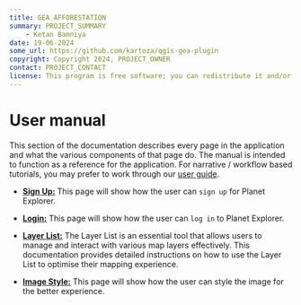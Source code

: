 ```yaml
---
title: GEA AFFORESTATION
summary: PROJECT_SUMMARY
    - Ketan Bamniya
date: 19-06-2024
some_url: https://github.com/kartoza/qgis-gea-plugin
copyright: Copyright 2024, PROJECT_OWNER
contact: PROJECT_CONTACT
license: This program is free software; you can redistribute it and/or modify it under the terms of the GNU Affero General Public License as published by the Free Software Foundation; either version 3 of the License, or (at your option) any later version.
---
```


# User manual

This section of the documentation describes every page in the application and
what the various components of that page do. The manual is intended to function
as a reference for the application. For narrative / workflow based tutorials,
you may prefer to work through our [user guide](../guide/index.md).

* **[Sign Up:](sign-up.md)** This page will show how the user can `sign up` for Planet Explorer.

* **[Login:](login.md)** This page will show how the user can `log in` to Planet Explorer.

* **[Layer List:](layer-list.md)** The Layer List is an essential tool that allows users to manage and interact with various map layers effectively. This documentation provides detailed instructions on how to use the Layer List to optimise their mapping experience.

* **[Image Style:](Image-style.md)** This page will show how the user can style the image for the better experience.
